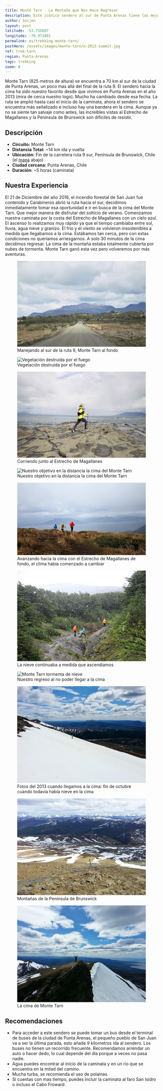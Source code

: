 ```yaml
---
title: Monte Tarn - La Montaña que Nos Hace Regresar
description: Este icónico sendero al sur de Punta Arenas tiene las mejores vistas al Estrecho de Magallanes y la Península de Brunswick.
author: Sóijen
layout: post
latitude: -53.755607
longitude: -70.971891
permalink: es/trekking-monte-tarn/
postHero: /assets/images/monte-tarn/e-2013-summit.jpg
ref: trek-tarn
region: Punta-Arenas
tags: trekking
zoom: 8
---
```

Monte Tarn (825 metros de altura) se encuentra a 70 km al sur de la ciudad de Punta Arenas, un poco mas allá del final de la ruta 9. El sendero hacia la cima ha sido nuestro favorito desde que vivimos en Punta Arenas en el año 2013 (mira de cerca nuestro logo). Mucho ha cambiado desde esa fecha. La ruta se amplió hasta casi el inicio de la caminata, ahora el sendero se encuentra más señalizado e incluso hay una bandera en la cima. Aunque ya no se siente tan salvaje como antes, las increíbles vistas al Estrecho de Magallanes y la Península de Brunswick son difíciles de resistir.

<h2>Descripción</h2>
<ul class="post-stats bullets">
  <li><strong>Circuito:</strong> Monte Tarn</li>
  <li><strong>Distancia Total:</strong> ~14 km ida y vuelta</li>
  <li><strong>Ubicación:</strong> Fin de la carretera ruta 9 sur, Península de Brunswick, Chile (el <a href="#map">mapa</a> abajo)</li>
  <li><strong>Ciudad cercana:</strong> Punta Arenas, Chile</li>
  <li><strong>Duración:</strong> ~5 horas (caminata)</li>
</ul>

<h2>Nuestra Experiencia</h2>
El 21 de Diciembre del año 2016, el incendio forestal de San Juan fue contenido y Carabineros abrió la ruta hacia el sur, decidimos inmediatamente tomar esa oportunidad e ir en busca de la cima del Monte Tarn. Que mejor manera de disfrutar del solticio de verano. Comenzamos nuestra caminata  por la costa del Estrecho de Magallanes con un cielo azul. El ascenso lo realizamos muy rápido ya que el tiempo cambiaba entre sol, lluvia, agua nieve y granizo. El frio y el viento se volvieron insostenibles a medida que llegabamos a la cima. Estábamos tan cerca, pero con estas condiciones no queríamos arriesgarnos. A solo 30 minutos de la cima decidimos regresar. La cima de la montaña estaba totalmente cubierta por nubes de tormenta. Monte Tarn ganó esta vez pero volveremos por más aventuras.

<figure class="figure">
  <img class="image" src="/assets/images/monte-tarn/road.jpg"
      alt="Manejando al sur de la ruta 9, Monte Tarn al fondo">
     <figcaption class="img-caption">Manejando al sur de la ruta 9, Monte Tarn al fondo</figcaption>
</figure>
<figure class="figure">
  <img class="image" src="/assets/images/monte-tarn/fire.jpg"
      alt="Vegetación destruida por el fuego">
     <figcaption class="img-caption">Vegetación destruida por el fuego</figcaption>
</figure>
<figure class="figure">
  <img class="image" src="/assets/images/monte-tarn/j-estrecho.jpg"
      alt="Corriendo junto al Estrecho de Magallanes">
     <figcaption class="img-caption">Corriendo junto al Estrecho de Magallanes</figcaption>
</figure>
<figure class="figure">
  <img class="image" src="/assets/images/monte-tarn/monte-tarn.jpg"
      alt="Nuestro objetivo en la distancia la cima del Monte Tarn">
     <figcaption class="img-caption">Nuestro objetivo en la distancia la cima del Monte Tarn</figcaption>
</figure>
<figure class="figure">
  <img class="image" src="/assets/images/monte-tarn/j-h-e-estrecho.jpg"
      alt="Trekking Monte Tarn with Magellan Strait">
     <figcaption class="img-caption">Avanzando hacia la cima con el Estrecho de Magallanes de fondo, el clima había comenzado a cambiar</figcaption>
</figure>
<figure class="figure">
  <img class="image" src="/assets/images/monte-tarn/j-h-e-storm.jpg"
      alt="Monte Tarn tormenta de nieve">
     <figcaption class="img-caption">La nieve continuaba a medida que ascendiamos</figcaption>
</figure>
<figure class="figure">
  <img class="image" src="/assets/images/monte-tarn/storm-descent.jpg"
      alt="Monte Tarn tormenta de nieve">
     <figcaption class="img-caption">Nuestro regreso al no poder llegar a la cima</figcaption>
</figure>
<figure class="figure">
  <img class="image" src="/assets/images/monte-tarn/j-2013-snow.jpg"
      alt="Monte Tarne cumbre">
     <figcaption class="img-caption">Fotos del 2013 cuando llegamos a la cima: fin de octubre cuando todavía había nieve en la cima</figcaption>
</figure>
<figure class="figure">
  <img class="image" src="/assets/images/monte-tarn/j-2013-mountains.jpg"
      alt="Montañas de la Península de Brunswick">
     <figcaption class="img-caption">Montañas de la Península de Brunswick</figcaption>
</figure>
<figure class="figure">
  <img class="image" src="/assets/images/monte-tarn/j-2013-summit.jpg"
      alt="La cima de Monte Tarn">
     <figcaption class="img-caption">La cima de Monte Tarn</figcaption>
</figure>

<h2>Recomendaciones</h2>
<ul class="bullets">
<li>Para acceder a este sendero se puede tomar un bus desde el terminal de buses de la ciudad de Punta Arenas, el pequeño pueblo de San Juan va a ser la última parada,  esto añade 9 kilometros ida al sendero. Los buses no tienen un recorrido frecuente. Recomendamos arrendar un auto o hacer dedo, lo cual depende del día porque a veces no pasa nadie.</li>
<li>Agua puedes encontrar al inicio de la caminata y en un rio que se encuentra en la mitad del camino.</li>
<li>Mucha turba, se recomienda el uso de polainas.</li>
<li>Si cuentas con mas tiempo, puedes incluir la caminata al faro San Isidro o incluso el Cabo Froward.</li>
</ul>
